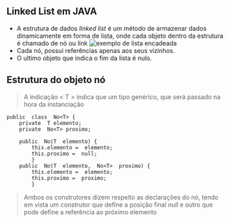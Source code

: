 
## Linked List em JAVA


 - A estrutura de dados *linked list* é um método de armazenar dados dinamicamente em forma de lista, onde cada objeto dentro da estrutura é chamado de nó ou link
 ![exemplo de lista encadeada](https://media.geeksforgeeks.org/wp-content/cdn-uploads/gq/2013/03/Linkedlist.png)
 - Cada nó, possui referências apenas aos seus vizinhos.
 - O ultimo objeto que indica o fim da lista é nulo.

## Estrutura do objeto nó

> A indicação < T > indica que um tipo genérico, que será passado na hora da instanciação

    public  class  No<T> { 
		private  T elemento;
	    private  No<T> proximo; 
	    
	    public  No(T  elemento) {
		    this.elemento =  elemento;
		    this.proximo =  null;
		    }
		public  No(T  elemento,  No<T>  proximo) {
			this.elemento =  elemento;
			this.proximo =  proximo;
			}

> Ambos os construtores dizem respeito as declarações do nó, tendo em vista um construtor que define a posição final *null* e outro que pode define a referência ao próximo elemento